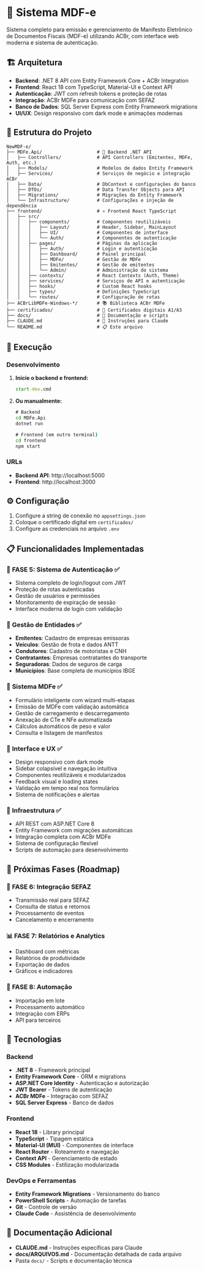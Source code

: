 # 🚛 Sistema MDF-e

Sistema completo para emissão e gerenciamento de Manifesto Eletrônico de Documentos Fiscais (MDF-e) utilizando ACBr, com interface web moderna e sistema de autenticação.

## 🏗️ Arquitetura

- **Backend**: .NET 8 API com Entity Framework Core + ACBr Integration
- **Frontend**: React 18 com TypeScript, Material-UI e Context API
- **Autenticação**: JWT com refresh tokens e proteção de rotas
- **Integração**: ACBr MDFe para comunicação com SEFAZ
- **Banco de Dados**: SQL Server Express com Entity Framework migrations
- **UI/UX**: Design responsivo com dark mode e animações modernas

## 📁 Estrutura do Projeto

```
NewMDF-e/
├── MDFe.Api/                    # 🔧 Backend .NET API
│   ├── Controllers/             # API Controllers (Emitentes, MDFe, Auth, etc.)
│   ├── Models/                  # Modelos de dados Entity Framework
│   ├── Services/                # Serviços de negócio e integração ACBr
│   ├── Data/                    # DbContext e configurações do banco
│   ├── DTOs/                    # Data Transfer Objects para API
│   ├── Migrations/              # Migrações do Entity Framework
│   └── Infrastructure/          # Configurações e injeção de dependência
├── frontend/                    # ⚛️ Frontend React TypeScript
│   ├── src/
│   │   ├── components/          # Componentes reutilizáveis
│   │   │   ├── Layout/          # Header, Sidebar, MainLayout
│   │   │   ├── UI/              # Componentes de interface
│   │   │   └── Auth/            # Componentes de autenticação
│   │   ├── pages/               # Páginas da aplicação
│   │   │   ├── Auth/            # Login e autenticação
│   │   │   ├── Dashboard/       # Painel principal
│   │   │   ├── MDFe/            # Gestão de MDFe
│   │   │   ├── Emitentes/       # Gestão de emitentes
│   │   │   └── Admin/           # Administração do sistema
│   │   ├── contexts/            # React Contexts (Auth, Theme)
│   │   ├── services/            # Serviços de API e autenticação
│   │   ├── hooks/               # Custom React hooks
│   │   ├── types/               # Definições TypeScript
│   │   └── routes/              # Configuração de rotas
├── ACBrLibMDFe-Windows-*/       # 📚 Biblioteca ACBr MDFe
├── certificados/                # 🔐 Certificados digitais A1/A3
├── docs/                        # 📖 Documentação e scripts
├── CLAUDE.md                    # 🤖 Instruções para Claude
└── README.md                    # 📋 Este arquivo
```

## 🚀 Execução

### Desenvolvimento

1. **Inicie o backend e frontend:**
   ```cmd
   start-dev.cmd
   ```

2. **Ou manualmente:**
   ```cmd
   # Backend
   cd MDFe.Api
   dotnet run

   # Frontend (em outro terminal)
   cd frontend
   npm start
   ```

### URLs

- **Backend API**: http://localhost:5000
- **Frontend**: http://localhost:3000

## ⚙️ Configuração

1. Configure a string de conexão no `appsettings.json`
2. Coloque o certificado digital em `certificados/`
3. Configure as credenciais no arquivo `.env`

## 📋 Funcionalidades Implementadas

### 🔐 **FASE 5: Sistema de Autenticação** ✅
- Sistema completo de login/logout com JWT
- Proteção de rotas autenticadas
- Gestão de usuários e permissões
- Monitoramento de expiração de sessão
- Interface moderna de login com validação

### 🏢 **Gestão de Entidades** ✅
- **Emitentes**: Cadastro de empresas emissoras
- **Veículos**: Gestão de frota e dados ANTT
- **Condutores**: Cadastro de motoristas e CNH
- **Contratantes**: Empresas contratantes do transporte
- **Seguradoras**: Dados de seguros de carga
- **Municípios**: Base completa de municípios IBGE

### 📄 **Sistema MDFe** ✅
- Formulário inteligente com wizard multi-etapas
- Emissão de MDFe com validação automática
- Gestão de carregamento e descarregamento
- Anexação de CTe e NFe automatizada
- Cálculos automáticos de peso e valor
- Consulta e listagem de manifestos

### 🎨 **Interface e UX** ✅
- Design responsivo com dark mode
- Sidebar colapsível e navegação intuitiva
- Componentes reutilizáveis e modularizados
- Feedback visual e loading states
- Validação em tempo real nos formulários
- Sistema de notificações e alertas

### 🔧 **Infraestrutura** ✅
- API REST com ASP.NET Core 8
- Entity Framework com migrações automáticas
- Integração completa com ACBr MDFe
- Sistema de configuração flexível
- Scripts de automação para desenvolvimento

## 🚀 **Próximas Fases** (Roadmap)

### 📡 **FASE 6: Integração SEFAZ**
- Transmissão real para SEFAZ
- Consulta de status e retornos
- Processamento de eventos
- Cancelamento e encerramento

### 📊 **FASE 7: Relatórios e Analytics**
- Dashboard com métricas
- Relatórios de produtividade
- Exportação de dados
- Gráficos e indicadores

### 🔄 **FASE 8: Automação**
- Importação em lote
- Processamento automático
- Integração com ERPs
- API para terceiros

## 🔧 Tecnologias

### Backend
- **.NET 8** - Framework principal
- **Entity Framework Core** - ORM e migrations
- **ASP.NET Core Identity** - Autenticação e autorização
- **JWT Bearer** - Tokens de autenticação
- **ACBr MDFe** - Integração com SEFAZ
- **SQL Server Express** - Banco de dados

### Frontend
- **React 18** - Library principal
- **TypeScript** - Tipagem estática
- **Material-UI (MUI)** - Componentes de interface
- **React Router** - Roteamento e navegação
- **Context API** - Gerenciamento de estado
- **CSS Modules** - Estilização modularizada

### DevOps e Ferramentas
- **Entity Framework Migrations** - Versionamento do banco
- **PowerShell Scripts** - Automação de tarefas
- **Git** - Controle de versão
- **Claude Code** - Assistência de desenvolvimento

## 📄 Documentação Adicional

- **CLAUDE.md** - Instruções específicas para Claude
- **docs/ARQUIVOS.md** - Documentação detalhada de cada arquivo
- Pasta `docs/` - Scripts e documentação técnica